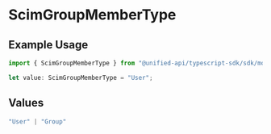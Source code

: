 # ScimGroupMemberType

## Example Usage

```typescript
import { ScimGroupMemberType } from "@unified-api/typescript-sdk/sdk/models/shared";

let value: ScimGroupMemberType = "User";
```

## Values

```typescript
"User" | "Group"
```